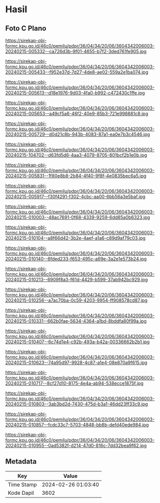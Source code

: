 # Hasil

## Foto C Plano

https://sirekap-obj-formc.kpu.go.id/46c0/pemilu/pdpr/36/04/34/20/06/3604342006003-20240215-005332--ca726d3b-9f01-4655-b7f2-3ded761fe905.jpg

https://sirekap-obj-formc.kpu.go.id/46c0/pemilu/pdpr/36/04/34/20/06/3604342006003-20240215-005433--f952e37d-7d27-4de8-ae02-559a2e1ba074.jpg

https://sirekap-obj-formc.kpu.go.id/46c0/pemilu/pdpr/36/04/34/20/06/3604342006003-20240215-005613--d18e1976-9d03-4fa0-b992-c472430c1ffe.jpg

https://sirekap-obj-formc.kpu.go.id/46c0/pemilu/pdpr/36/04/34/20/06/3604342006003-20240215-005653--a49cf5a6-46f2-40e9-85b3-721e998881c8.jpg

https://sirekap-obj-formc.kpu.go.id/46c0/pemilu/pdpr/36/04/34/20/06/3604342006003-20240215-005729--d0d21c8b-943b-4083-87a1-ea0e7b3c4546.jpg

https://sirekap-obj-formc.kpu.go.id/46c0/pemilu/pdpr/36/04/34/20/06/3604342006003-20240215-104702--d63fd5d6-4aa3-4079-8705-801bcf2b1e0b.jpg

https://sirekap-obj-formc.kpu.go.id/46c0/pemilu/pdpr/36/04/34/20/06/3604342006003-20240215-005831--1f80e8b8-2b84-4f40-9f8f-4e0835bec6a5.jpg

https://sirekap-obj-formc.kpu.go.id/46c0/pemilu/pdpr/36/04/34/20/06/3604342006003-20240215-005917--f30f4291-f302-4cbc-aa00-6bb56a3e5baf.jpg

https://sirekap-obj-formc.kpu.go.id/46c0/pemilu/pdpr/36/04/34/20/06/3604342006003-20240215-010003--48ac7691-0f68-4339-9259-6dd85a0b6323.jpg

https://sirekap-obj-formc.kpu.go.id/46c0/pemilu/pdpr/36/04/34/20/06/3604342006003-20240215-010104--a8f66d42-3b2e-4aef-a1a6-c89d9af79c03.jpg

https://sirekap-obj-formc.kpu.go.id/46c0/pemilu/pdpr/36/04/34/20/06/3604342006003-20240215-010140--8fded233-f653-495c-a69e-3a2e1e573b24.jpg

https://sirekap-obj-formc.kpu.go.id/46c0/pemilu/pdpr/36/04/34/20/06/3604342006003-20240215-010213--6909f8a3-f61d-4429-b599-37ab942bc929.jpg

https://sirekap-obj-formc.kpu.go.id/46c0/pemilu/pdpr/36/04/34/20/06/3604342006003-20240215-010256--a7ac70ba-0c59-4203-9954-ff908578cd87.jpg

https://sirekap-obj-formc.kpu.go.id/46c0/pemilu/pdpr/36/04/34/20/06/3604342006003-20240215-010331--662b0fae-5634-4364-a1bd-8bddfa80f99a.jpg

https://sirekap-obj-formc.kpu.go.id/46c0/pemilu/pdpr/36/04/34/20/06/3604342006003-20240215-010407--6c74d1e4-c92b-493a-b42a-00336662b2b1.jpg

https://sirekap-obj-formc.kpu.go.id/46c0/pemilu/pdpr/36/04/34/20/06/3604342006003-20240215-010623--74a95d97-9928-4c87-a1e4-08e870a9f615.jpg

https://sirekap-obj-formc.kpu.go.id/46c0/pemilu/pdpr/36/04/34/20/06/3604342006003-20240215-010717--8cf27d10-8175-4e4a-ab94-538ecce1875f.jpg

https://sirekap-obj-formc.kpu.go.id/46c0/pemilu/pdpr/36/04/34/20/06/3604342006003-20240215-010803--3ab3bd2d-7430-475d-b3a1-46dd23ff33c9.jpg

https://sirekap-obj-formc.kpu.go.id/46c0/pemilu/pdpr/36/04/34/20/06/3604342006003-20240215-010857--fcdc33c7-5703-4848-bb8b-defd40ede984.jpg

https://sirekap-obj-formc.kpu.go.id/46c0/pemilu/pdpr/36/04/34/20/06/3604342006003-20240215-010955--0ad5382f-d214-47d0-816c-7dd32bea9f62.jpg


## Metadata

| Key        | Value               |
| ---------- | ------------------- |
| Time Stamp | 2024-02-26 01:03:40 |
| Kode Dapil | 3602                |




